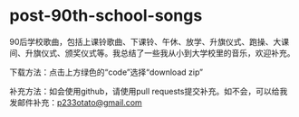 # post-90th-school-songs
90后学校歌曲，包括上课铃歌曲、下课铃、午休、放学、升旗仪式、跑操、大课间、升旗仪式、颁奖仪式等。我总结了一些我从小到大学校里的音乐，欢迎补充。

下载方法：点击上方绿色的“code”选择“download zip”

补充方法：如会使用github，请使用pull requests提交补充。如不会，可以给我发邮件补充：p233otato@gmail.com
